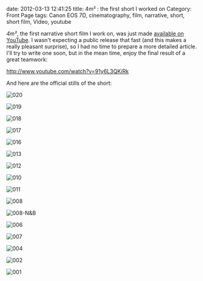 date: 2012-03-13 12:41:25
title: 4m² : the first short I worked on
Category: Front Page
tags: Canon EOS 7D, cinematography, film, narrative, short, short film, Video, youtube

_4m²_, the first narrative short film I work on, was just made [available on YouTube](http://www.youtube.com/watch?v=91y6L3QKiRk). I wasn't expecting a public release that fast (and this makes a really pleasant surprise), so I had no time to prepare a more detailed article. I'll try to write one soon, but in the mean time, enjoy the final result of a great teamwork:

http://www.youtube.com/watch?v=91y6L3QKiRk

And here are the official stills of the short:

![020](/uploads/2012/020.png)

![019](/uploads/2012/019.png)

![018](/uploads/2012/018.png)

![017](/uploads/2012/017.png)

![016](/uploads/2012/016.png)

![013](/uploads/2012/013.png)

![012](/uploads/2012/012.png)

![010](/uploads/2012/010.png)

![011](/uploads/2012/011.png)

![008](/uploads/2012/008.png)

![008-N&B](/uploads/2012/008-NB.png)

![006](/uploads/2012/006.png)

![007](/uploads/2012/007.png)

![004](/uploads/2012/004.png)

![002](/uploads/2012/002.png)

![001](/uploads/2012/001.png)

